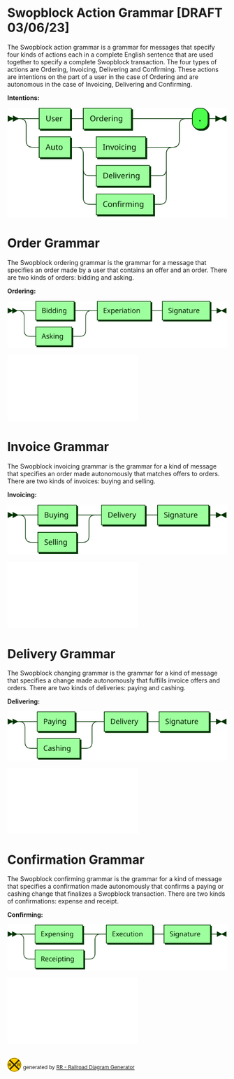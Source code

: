 # Swopblock Action Grammar [DRAFT 03/06/23]

The Swopblock action grammar is a grammar for messages that specify four kinds of actions each in a complete English sentence that are used together to specify a complete Swopblock transaction. The four types of actions are Ordering, Invoicing, Delivering and Confirming. These actions are intentions on the part of a user in the case of Ordering and are autonomous in the case of Invoicing, Delivering and Confirming. 

**Intentions:**

![Intentions](diagram/Intentions.svg)

#

# Order Grammar

The Swopblock ordering grammar is the grammar for a message that specifies an order made by a user that contains an offer and an order. There are two kinds of orders: bidding and asking.

**Ordering:**

![Ordering](diagram/Ordering.svg)

![Ordering](UserIntentions.md)

#

# Invoice Grammar

The Swopblock invoicing grammar is the grammar for a kind of message that specifies an order made autonomously that matches offers to orders. There are two kinds of invoices: buying and selling.

**Invoicing:**

![Invoicing](diagram/Invoicing.svg)

![Invoicing](AutoInvoice.md)

#

# Delivery Grammar

The Swopblock changing grammar is the grammar for a kind of message that specifies a change made autonomously that fulfills invoice offers and orders. There are two kinds of deliveries: paying and cashing.

**Delivering:**

![Delivering](diagram/Delivering.svg)

![Delivering](AutoDeliver.md)

#

# Confirmation Grammar

The Swopblock confirming grammar is the grammar for a kind of message that specifies a confirmation made autonomously that confirms a paying or cashing change that finalizes a Swopblock transaction. There are two kinds of confirmations: expense and receipt.

**Confirming:**

![Confirming](diagram/Confirming.svg)

![Confirming](AutoConfirm.md)


## 
![rr-2.0](diagram/rr-2.0.svg) <sup>generated by [RR - Railroad Diagram Generator][RR]</sup>

[RR]: http://bottlecaps.de/rr/ui

